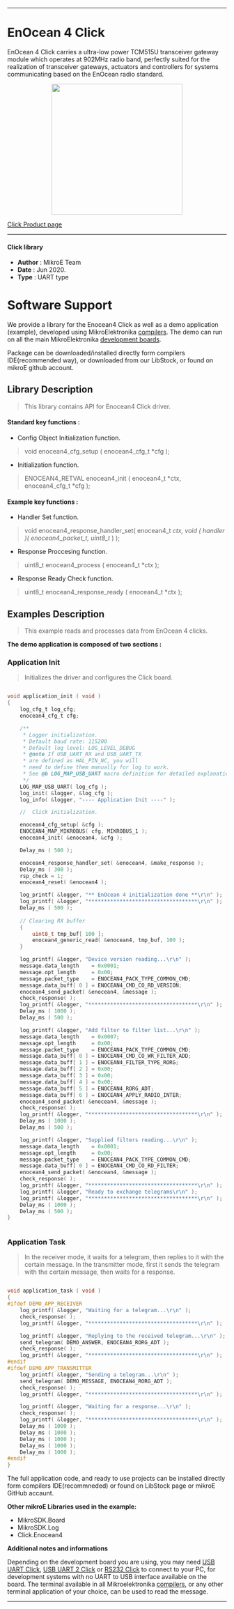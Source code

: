 
---
# EnOcean 4 Click

EnOcean 4 Click carries a ultra-low power TCM515U transceiver gateway module which operates at 902MHz radio band, perfectly suited for the realization of transceiver gateways, actuators and controllers for systems communicating based on the EnOcean radio standard.

<p align="center">
  <img src="https://download.mikroe.com/images/click_for_ide/enocean4_click.png" height=300px>
</p>

[Click Product page](https://www.mikroe.com/enocean-4-click)

---


#### Click library 

- **Author**        : MikroE Team
- **Date**          : Jun 2020.
- **Type**          : UART type


# Software Support

We provide a library for the Enocean4 Click 
as well as a demo application (example), developed using MikroElektronika 
[compilers](https://shop.mikroe.com/compilers). 
The demo can run on all the main MikroElektronika [development boards](https://shop.mikroe.com/development-boards).

Package can be downloaded/installed directly form compilers IDE(recommended way), or downloaded from our LibStock, or found on mikroE github account. 

## Library Description

> This library contains API for Enocean4 Click driver.

#### Standard key functions :

- Config Object Initialization function.
> void enocean4_cfg_setup ( enocean4_cfg_t *cfg ); 
 
- Initialization function.
> ENOCEAN4_RETVAL enocean4_init ( enocean4_t *ctx, enocean4_cfg_t *cfg );

#### Example key functions :

- Handler Set function.
> void enocean4_response_handler_set( enocean4_t *ctx, void ( *handler )( enocean4_packet_t*, uint8_t* ) );
 
- Response Proccesing function.
> uint8_t enocean4_process ( enocean4_t *ctx );

- Response Ready Check function.
> uint8_t enocean4_response_ready ( enocean4_t *ctx );

## Examples Description
 
> This example reads and processes data from EnOcean 4 clicks.

**The demo application is composed of two sections :**

### Application Init 

> Initializes the driver and configures the Click board.

```c

void application_init ( void )
{
    log_cfg_t log_cfg;
    enocean4_cfg_t cfg;

    /** 
     * Logger initialization.
     * Default baud rate: 115200
     * Default log level: LOG_LEVEL_DEBUG
     * @note If USB_UART_RX and USB_UART_TX 
     * are defined as HAL_PIN_NC, you will 
     * need to define them manually for log to work. 
     * See @b LOG_MAP_USB_UART macro definition for detailed explanation.
     */
    LOG_MAP_USB_UART( log_cfg );
    log_init( &logger, &log_cfg );
    log_info( &logger, "---- Application Init ----" );

    //  Click initialization.

    enocean4_cfg_setup( &cfg );
    ENOCEAN4_MAP_MIKROBUS( cfg, MIKROBUS_1 );
    enocean4_init( &enocean4, &cfg );

    Delay_ms ( 500 );

    enocean4_response_handler_set( &enocean4, &make_response );
    Delay_ms ( 300 );
    rsp_check = 1;
    enocean4_reset( &enocean4 );

    log_printf( &logger, "** EnOcean 4 initialization done **\r\n" );
    log_printf( &logger, "***********************************\r\n" );
    Delay_ms ( 500 );
    
    // Clearing RX buffer
    {
        uint8_t tmp_buf[ 100 ];
        enocean4_generic_read( &enocean4, tmp_buf, 100 );
    }

    log_printf( &logger, "Device version reading...\r\n" );
    message.data_length    = 0x0001;
    message.opt_length     = 0x00;
    message.packet_type    = ENOCEAN4_PACK_TYPE_COMMON_CMD;
    message.data_buff[ 0 ] = ENOCEAN4_CMD_CO_RD_VERSION;
    enocean4_send_packet( &enocean4, &message );
    check_response( );
    log_printf( &logger, "***********************************\r\n" );
    Delay_ms ( 1000 );
    Delay_ms ( 500 );

    log_printf( &logger, "Add filter to filter list...\r\n" );
    message.data_length    = 0x0007;
    message.opt_length     = 0x00;
    message.packet_type    = ENOCEAN4_PACK_TYPE_COMMON_CMD;
    message.data_buff[ 0 ] = ENOCEAN4_CMD_CO_WR_FILTER_ADD;
    message.data_buff[ 1 ] = ENOCEAN4_FILTER_TYPE_RORG;
    message.data_buff[ 2 ] = 0x00;
    message.data_buff[ 3 ] = 0x00;
    message.data_buff[ 4 ] = 0x00;
    message.data_buff[ 5 ] = ENOCEAN4_RORG_ADT;
    message.data_buff[ 6 ] = ENOCEAN4_APPLY_RADIO_INTER;
    enocean4_send_packet( &enocean4, &message );
    check_response( );
    log_printf( &logger, "***********************************\r\n" );
    Delay_ms ( 1000 );
    Delay_ms ( 500 );

    log_printf( &logger, "Supplied filters reading...\r\n" );
    message.data_length    = 0x0001;
    message.opt_length     = 0x00;
    message.packet_type    = ENOCEAN4_PACK_TYPE_COMMON_CMD;
    message.data_buff[ 0 ] = ENOCEAN4_CMD_CO_RD_FILTER;
    enocean4_send_packet( &enocean4, &message );
    check_response( );
    log_printf( &logger, "***********************************\r\n" );
    log_printf( &logger, "Ready to exchange telegrams\r\n" );
    log_printf( &logger, "***********************************\r\n" );
    Delay_ms ( 1000 );
    Delay_ms ( 500 );
}
  
```

### Application Task

> In the receiver mode, it waits for a telegram, then replies to it with the certain message.
> In the transmitter mode, first it sends the telegram with the certain message, 
> then waits for a response.

```c

void application_task ( void )
{
#ifdef DEMO_APP_RECEIVER
    log_printf( &logger, "Waiting for a telegram...\r\n" );
    check_response( );
    log_printf( &logger, "***********************************\r\n" );

    log_printf( &logger, "Replying to the received telegram...\r\n" );
    send_telegram( DEMO_ANSWER, ENOCEAN4_RORG_ADT );
    check_response( );
    log_printf( &logger, "***********************************\r\n" );
#endif
#ifdef DEMO_APP_TRANSMITTER
    log_printf( &logger, "Sending a telegram...\r\n" );
    send_telegram( DEMO_MESSAGE, ENOCEAN4_RORG_ADT );
    check_response( );
    log_printf( &logger, "***********************************\r\n" );

    log_printf( &logger, "Waiting for a response...\r\n" );
    check_response( );
    log_printf( &logger, "***********************************\r\n" );
    Delay_ms ( 1000 );
    Delay_ms ( 1000 );
    Delay_ms ( 1000 );
    Delay_ms ( 1000 );
    Delay_ms ( 1000 );
#endif
}  

```

The full application code, and ready to use projects can be  installed directly form compilers IDE(recommneded) or found on LibStock page or mikroE GitHub accaunt.

**Other mikroE Libraries used in the example:** 

- MikroSDK.Board
- MikroSDK.Log
- Click.Enocean4

**Additional notes and informations**

Depending on the development board you are using, you may need 
[USB UART Click](https://shop.mikroe.com/usb-uart-click), 
[USB UART 2 Click](https://shop.mikroe.com/usb-uart-2-click) or 
[RS232 Click](https://shop.mikroe.com/rs232-click) to connect to your PC, for 
development systems with no UART to USB interface available on the board. The 
terminal available in all Mikroelektronika 
[compilers](https://shop.mikroe.com/compilers), or any other terminal application 
of your choice, can be used to read the message.



---
